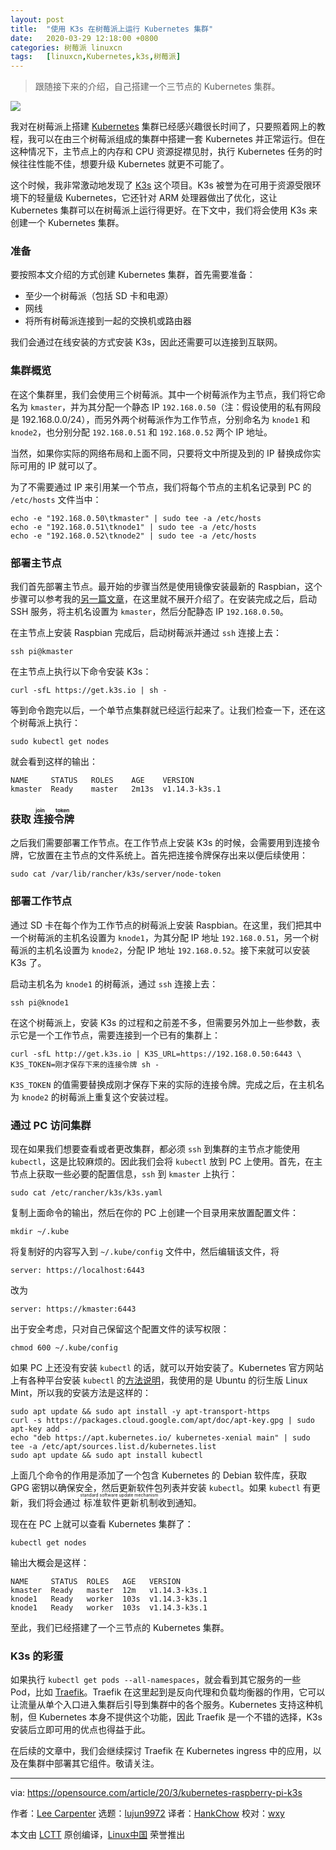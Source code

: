 ```yaml
---
layout: post
title:	"使用 K3s 在树莓派上运行 Kubernetes 集群"
date:	2020-03-29 12:18:00 +0800 
categories:	树莓派 linuxcn 
tags:	[linuxcn,Kubernetes,k3s,树莓派]
---
```




> 
> 跟随接下来的介绍，自己搭建一个三节点的 Kubernetes 集群。
> 
> 
> 


![](/Asserts/Images//attachment/album/202003/29/121559p44e3dfrerf3zver.jpg)


我对在树莓派上搭建 [Kubernetes](https://opensource.com/resources/what-is-kubernetes) 集群已经感兴趣很长时间了，只要照着网上的教程，我可以在由三个树莓派组成的集群中搭建一套 Kubernetes 并正常运行。但在这种情况下，主节点上的内存和 CPU 资源捉襟见肘，执行 Kubernetes 任务的时候往往性能不佳，想要升级 Kubernetes 就更不可能了。


这个时候，我非常激动地发现了 [K3s](https://k3s.io/) 这个项目。K3s 被誉为在可用于资源受限环境下的轻量级 Kubernetes，它还针对 ARM 处理器做出了优化，这让 Kubernetes 集群可以在树莓派上运行得更好。在下文中，我们将会使用 K3s 来创建一个 Kubernetes 集群。






### 准备


要按照本文介绍的方式创建 Kubernetes 集群，首先需要准备：


* 至少一个树莓派（包括 SD 卡和电源）
* 网线
* 将所有树莓派连接到一起的交换机或路由器


我们会通过在线安装的方式安装 K3s，因此还需要可以连接到互联网。


### 集群概览


在这个集群里，我们会使用三个树莓派。其中一个树莓派作为主节点，我们将它命名为 `kmaster`，并为其分配一个静态 IP `192.168.0.50`（注：假设使用的私有网段是 192.168.0.0/24），而另外两个树莓派作为工作节点，分别命名为 `knode1` 和 `knode2`，也分别分配 `192.168.0.51` 和 `192.168.0.52` 两个 IP 地址。


当然，如果你实际的网络布局和上面不同，只要将文中所提及到的 IP 替换成你实际可用的 IP 就可以了。


为了不需要通过 IP 来引用某一个节点，我们将每个节点的主机名记录到 PC 的 `/etc/hosts` 文件当中：



```
echo -e "192.168.0.50\tkmaster" | sudo tee -a /etc/hosts
echo -e "192.168.0.51\tknode1" | sudo tee -a /etc/hosts
echo -e "192.168.0.52\tknode2" | sudo tee -a /etc/hosts
```

### 部署主节点


我们首先部署主节点。最开始的步骤当然是使用镜像安装最新的 Raspbian，这个步骤可以参考我的[另一篇文章](https://carpie.net/articles/headless-pi-with-static-ip-wired-edition)，在这里就不展开介绍了。在安装完成之后，启动 SSH 服务，将主机名设置为 `kmaster`，然后分配静态 IP `192.168.0.50`。


在主节点上安装 Raspbian 完成后，启动树莓派并通过 `ssh` 连接上去：



```
ssh pi@kmaster
```

在主节点上执行以下命令安装 K3s：



```
curl -sfL https://get.k3s.io | sh -
```

等到命令跑完以后，一个单节点集群就已经运行起来了。让我们检查一下，还在这个树莓派上执行：



```
sudo kubectl get nodes
```

就会看到这样的输出：



```
NAME     STATUS   ROLES    AGE    VERSION
kmaster  Ready    master   2m13s  v1.14.3-k3s.1
```

### 获取<ruby> 连接令牌 <rt>  join token </rt></ruby>


之后我们需要部署工作节点。在工作节点上安装 K3s 的时候，会需要用到连接令牌，它放置在主节点的文件系统上。首先把连接令牌保存出来以便后续使用：



```
sudo cat /var/lib/rancher/k3s/server/node-token
```

### 部署工作节点


通过 SD 卡在每个作为工作节点的树莓派上安装 Raspbian。在这里，我们把其中一个树莓派的主机名设置为 `knode1`，为其分配 IP 地址 `192.168.0.51`，另一个树莓派的主机名设置为 `knode2`，分配 IP 地址 `192.168.0.52`。接下来就可以安装 K3s 了。


启动主机名为 `knode1` 的树莓派，通过 `ssh` 连接上去：



```
ssh pi@knode1
```

在这个树莓派上，安装 K3s 的过程和之前差不多，但需要另外加上一些参数，表示它是一个工作节点，需要连接到一个已有的集群上：



```
curl -sfL http://get.k3s.io | K3S_URL=https://192.168.0.50:6443 \
K3S_TOKEN=刚才保存下来的连接令牌 sh -
```

`K3S_TOKEN` 的值需要替换成刚才保存下来的实际的连接令牌。完成之后，在主机名为 `knode2` 的树莓派上重复这个安装过程。


### 通过 PC 访问集群


现在如果我们想要查看或者更改集群，都必须 `ssh` 到集群的主节点才能使用 `kubectl`，这是比较麻烦的。因此我们会将 `kubectl` 放到 PC 上使用。首先，在主节点上获取一些必要的配置信息，`ssh` 到 `kmaster` 上执行：



```
sudo cat /etc/rancher/k3s/k3s.yaml
```

复制上面命令的输出，然后在你的 PC 上创建一个目录用来放置配置文件：



```
mkdir ~/.kube
```

将复制好的内容写入到 `~/.kube/config` 文件中，然后编辑该文件，将



```
server: https://localhost:6443
```

改为



```
server: https://kmaster:6443
```

出于安全考虑，只对自己保留这个配置文件的读写权限：



```
chmod 600 ~/.kube/config
```

如果 PC 上还没有安装 `kubectl` 的话，就可以开始安装了。Kubernetes 官方网站上有各种平台安装 `kubectl` 的[方法说明](https://kubernetes.io/docs/tasks/tools/install-kubectl/)，我使用的是 Ubuntu 的衍生版 Linux Mint，所以我的安装方法是这样的：



```
sudo apt update && sudo apt install -y apt-transport-https
curl -s https://packages.cloud.google.com/apt/doc/apt-key.gpg | sudo apt-key add -
echo "deb https://apt.kubernetes.io/ kubernetes-xenial main" | sudo tee -a /etc/apt/sources.list.d/kubernetes.list
sudo apt update && sudo apt install kubectl
```

上面几个命令的作用是添加了一个包含 Kubernetes 的 Debian 软件库，获取 GPG 密钥以确保安全，然后更新软件包列表并安装 `kubectl`。如果 `kubectl` 有更新，我们将会通过<ruby> 标准软件更新机制 <rt>  standard software update mechanism </rt></ruby>收到通知。


现在在 PC 上就可以查看 Kubernetes 集群了：



```
kubectl get nodes
```

输出大概会是这样：



```
NAME     STATUS  ROLES   AGE   VERSION
kmaster  Ready   master  12m   v1.14.3-k3s.1
knode1   Ready   worker  103s  v1.14.3-k3s.1
knode1   Ready   worker  103s  v1.14.3-k3s.1
```

至此，我们已经搭建了一个三节点的 Kubernetes 集群。


### K3s 的彩蛋


如果执行 `kubectl get pods --all-namespaces`，就会看到其它服务的一些 Pod，比如 [Traefik](https://traefik.io/)。Traefik 在这里起到是反向代理和负载均衡器的作用，它可以让流量从单个入口进入集群后引导到集群中的各个服务。Kubernetes 支持这种机制，但 Kubernetes 本身不提供这个功能，因此 Traefik 是一个不错的选择，K3s 安装后立即可用的优点也得益于此。


在后续的文章中，我们会继续探讨 Traefik 在 Kubernetes ingress 中的应用，以及在集群中部署其它组件。敬请关注。




---


via: <https://opensource.com/article/20/3/kubernetes-raspberry-pi-k3s>


作者：[Lee Carpenter](https://opensource.com/users/carpie) 选题：[lujun9972](https://github.com/lujun9972) 译者：[HankChow](https://github.com/HankChow) 校对：[wxy](https://github.com/wxy)


本文由 [LCTT](https://github.com/LCTT/TranslateProject) 原创编译，[Linux中国](https://linux.cn/) 荣誉推出
